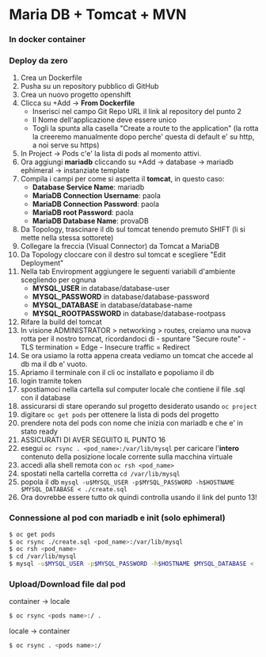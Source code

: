 # Maria DB + Tomcat + MVN
### In docker container

### Deploy da zero

1. Crea un Dockerfile
2. Pusha su un repository pubblico di GitHub
3. Crea un nuovo progetto openshift
4. Clicca su +Add -> **From Dockerfile**
   - Inserisci nel campo Git Repo URL il link al repository del punto 2
   - Il Nome dell'applicazione deve essere unico
   - Togli la spunta alla casella "Create a route to the application" (la rotta la creeremo manualmente dopo perche' questa di default e' su http, a noi serve su https)
5. In Project -> Pods c'e' la lista di pods al momento attivi.
6. Ora aggiungi **mariadb** cliccando su +Add -> database -> mariadb ephimeral -> instanziate template
7. Compila i campi per come si aspetta il **tomcat**, in questo caso:
   - **Database Service Name**: mariadb
   - **MariaDB Connection Username**: paola
   - **MariaDB Connection Password**: paola
   - **MariaDB root Password**: paola
   - **MariaDB Database Name**: provaDB
8. Da Topology, trascinare il db sul tomcat tenendo premuto SHIFT (li si mette nella stessa sottorete)
9.  Collegare la freccia (Visual Connector) da Tomcat a MariaDB
10. Da Topology cloccare con il destro sul tomcat e scegliere "Edit Deployment"
11. Nella tab Enviropment aggiungere le seguenti variabili d'ambiente scegliendo per ognuna
    - **MYSQL_USER** in database/database-user
    - **MYSQL_PASSWORD** in database/database-password
    - **MYSQL_DATABASE** in database/database-name
    - **MYSQL_ROOTPASSWORD** in database/database-rootpass
12.  Rifare la build del tomcat
13.  In visione ADMINISTRATOR > networking > routes, creiamo una nuova rotta per il nostro tomcat, ricordandoci di 
    - spuntare "Secure route"
    - TLS termination = Edge 
    - Insecure traffic = Redirect 
14.  Se ora usiamo la rotta appena creata vediamo un tomcat che accede al db ma il db e' vuoto.
15.  Apriamo il terminale con il cli oc installato e popoliamo il db
16.  login tramite token 
17. spostiamoci nella cartella sul computer locale che contiene il file .sql con il database
18. assicurarsi di stare operando sul progetto desiderato usando ```oc project```
19. digitare ```oc get pods``` per ottenere la lista di pods del progetto
20. prendere nota del pods con nome che inizia con mariadb e che e' in stato ready
21. ASSICURATI DI AVER SEGUITO IL PUNTO 16
22. esegui ```oc rsync . <pod_name>:/var/lib/mysql``` per caricare l'**intero** contenuto della posizione locale corrente sulla macchina virtuale
23. accedi alla shell remota con ```oc rsh <pod_name>```
24. spostati nella cartella corretta ```cd /var/lib/mysql```
25. popola il db ```mysql -u$MYSQL_USER -p$MYSQL_PASSWORD -h$HOSTNAME $MYSQL_DATABASE < ./create.sql```
26. Ora dovrebbe essere tutto ok quindi controlla usando il link del punto 13!



### Connessione al pod con mariadb e init (solo ephimeral)
```bash
$ oc get pods
$ oc rsync ./create.sql <pod_name>:/var/lib/mysql
$ oc rsh <pod_name>
$ cd /var/lib/mysql
$ mysql -u$MYSQL_USER -p$MYSQL_PASSWORD -h$HOSTNAME $MYSQL_DATABASE < ./create.sql
```
### Upload/Download file dal pod
container -> locale
```bash
$ oc rsync <pods name>:/ .
```

locale -> container
```bash
$ oc rsync . <pods name>:/
```